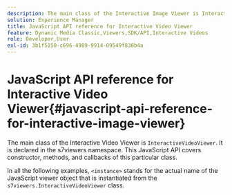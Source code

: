 ```yaml
---
description: The main class of the Interactive Image Viewer is InteractiveVideoViewer. It is declared in the s7viewers namespace. This JavaScript API covers constructor, methods, and callbacks of this particular class.
solution: Experience Manager
title: JavaScript API reference for Interactive Video Viewer
feature: Dynamic Media Classic,Viewers,SDK/API,Interactive Videos
role: Developer,User
exl-id: 3b1f5150-c696-4989-9914-09549f838b4a
---
```

# JavaScript API reference for Interactive Video Viewer{#javascript-api-reference-for-interactive-image-viewer}

The main class of the Interactive Video Viewer is `InteractiveVideoViewer`. It is declared in the s7viewers namespace. This JavaScript API covers constructor, methods, and callbacks of this particular class.

In all the following examples, `<instance>` stands for the actual name of the JavaScript viewer object that is instantiated from the `s7viewers.InteractiveVideoViewer` class.
